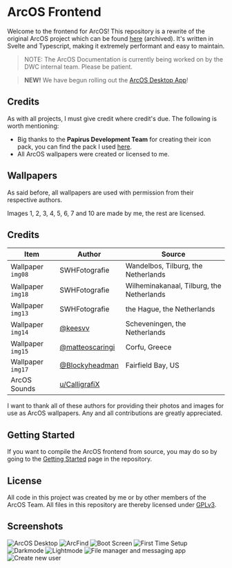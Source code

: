 # ArcOS Frontend

Welcome to the frontend for ArcOS! This repository is a rewrite of the original ArcOS project which can be found [here](https://github.com/IzK-ArcOS/ArcOS-Environment) (archived). It's written in Svelte and Typescript, making it extremely performant and easy to maintain.

> NOTE: The ArcOS Documentation is currently being worked on by the DWC internal team. Please be patient.

> **NEW!** We have begun rolling out the [ArcOS Desktop App](https://github.com/IzK-ArcOS/ArcOS-Frontend/releases)!

## Credits

As with all projects, I must give credit where credit's due. The following is worth mentioning:

- Big thanks to the **Papirus Development Team** for creating their icon pack, you can find the pack I used [here](https://github.com/PapirusDevelopmentTeam/papirus-icon-theme).
- All ArcOS wallpapers were created or licensed to me.

## Wallpapers

As said before, all wallpapers are used with permission from their respective authors.

Images 1, 2, 3, 4, 5, 6, 7 and 10 are made by me, the rest are licensed.

## Credits

| Item                | Author                                                   | Source                                    |
| ------------------- | -------------------------------------------------------- | ----------------------------------------- |
| Wallpaper `img08`   | SWHFotografie                                            | Wandelbos, Tilburg, the Netherlands       |
| Wallpaper `img18`   | SWHFotografie                                            | Wilheminakanaal, Tilburg, the Netherlands |
| Wallpaper `img13`   | SWHFotografie                                            | the Hague, the Netherlands                |
| Wallpaper `img14`   | [@keesvv](https://github.com/keesvv)                     | Scheveningen, the Netherlands             |
| Wallpaper `img15`   | [@matteoscaringi](https://github.com/matteoscaringi)     | Corfu, Greece                             |
| Wallpaper `img17`   | [@Blockyheadman](https://github.com/matteoscaringi)      | Fairfield Bay, US                         |
| ArcOS Sounds        | [u/CalligrafiX](https://www.reddit.com/user/CalligrafiX) |                                           |

I want to thank all of these authors for providing their photos and images for use as ArcOS wallpapers. Any and all contributions are greatly appreciated.

## Getting Started

If you want to compile the ArcOS frontend from source, you may do so by going to the [Getting Started](docs/Getting%20Started.md) page in the repository.

## License

All code in this project was created by me or by other members of the ArcOS Team. All files in this repository are thereby licensed under [GPLv3](./LICENSE).

## Screenshots

![ArcOS Desktop](https://user-images.githubusercontent.com/76709090/223267524-aca68c8f-dcd2-4e27-99b7-8d6442ba2fc3.png)
![ArcFind](https://user-images.githubusercontent.com/76709090/223268177-4ef2be20-8f40-4401-9fd5-841f1236c827.png)
![Boot Screen](https://user-images.githubusercontent.com/76709090/223268411-da2675e1-03ec-4e34-b3cc-e14e02a29402.png)
![First Time Setup](https://user-images.githubusercontent.com/76709090/223268591-4b1ec5f8-9277-4f36-82d9-0051adbf7931.png)
![Darkmode](https://user-images.githubusercontent.com/76709090/223270165-513f63ad-0eec-4c66-a3dc-e353d057dddd.png)
![Lightmode](https://user-images.githubusercontent.com/76709090/223270414-c3f137a6-7feb-43e0-a556-9051098c01b9.png)
![File manager and messaging app](https://user-images.githubusercontent.com/76709090/223271853-cb539319-fb3b-479b-a4aa-c62ecd3d737e.png)
![Create new user](https://user-images.githubusercontent.com/76709090/223274923-8cde40bf-7960-4940-b917-cc42538efaff.png)
